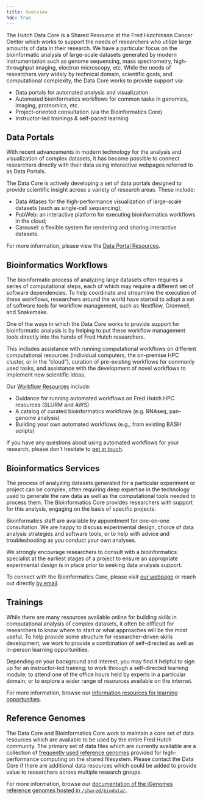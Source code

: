 ```yaml
---
title: Overview
hdc: True
---
```


The Hutch Data Core is a Shared Resource at the Fred Hutchinson Cancer Center
which works to support the needs of researchers who utilize large amounts of data in
their research. We have a particular focus on the bioinformatic analysis of large-scale
datasets generated by modern instrumentation such as genome sequencing, mass spectrometry,
high-throughput imaging, electron microscopy, etc.
While the needs of researchers vary widely by technical domain, scientific goals, and
computational complexity, the Data Core works to provide support via:

- Data portals for automated analysis and visualization
- Automated bioinformatics workflows for common tasks in genomics, imaging, proteomics, etc.
- Project-oriented consultation (via the Bioinformatics Core)
- Instructor-led trainings & self-paced learning


## Data Portals

With recent advancements in modern technology for the analysis and visualization of complex datasets,
it has become possible to connect researchers directly with their data using interactive webpages
referred to as Data Portals.

The Data Core is actively developing a set of data portals designed to provide scientific insight
across a variety of research areas.
These include:
- Data Atlases for the high-performance visualization of large-scale datasets (such as single-cell sequencing);
- PubWeb: an interactive platform for executing bioinformatics workflows in the cloud;
- Carousel: a flexible system for rendering and sharing interactive datasets.

For more information, please view the [Data Portal Resources](/hdc/hdc_portals).

## Bioinformatics Workflows

The bioinformatic process of analyzing large datasets often requires a series of computational steps,
each of which may require a different set of software dependencies.
To help coordinate and streamline the execution of these workflows,
researchers around the world have started to adopt a set of software tools for workflow management,
such as Nextflow, Cromwell, and Snakemake.

One of the ways in which the Data Core works to provide support for bioinformatic analysis is by
helping to put these workflow management tools directly into the hands of Fred Hutch researchers.

This includes assistance with running computational workflows on different computational resources
(individual computers, the on-premise HPC cluster, or in the “cloud”),
curation of pre-existing workflows for commonly used tasks, and assistance with the development of
novel workflows to implement new scientific ideas.

Our [Workflow Resources](/hdc/hdc_workflows) include:
- Guidance for running automated workflows on Fred Hutch HPC resources (SLURM and AWS)
- A catalog of curated bioinformatics workflows (e.g. RNAseq, pan-genome analysis)
- Building your own automated workflows (e.g., from existing BASH scripts)

If you have any questions about using automated workflows for your research, please don't hesitate
to [get in touch](mailto:hutchdatacore@fredhutch.org).

## Bioinformatics Services

The process of analyzing datasets generated for a particular experiment or project can be complex, often requiring deep expertise in the technology used to generate the raw data as well as the computational tools needed to process them. The Bioinformatics Core provides researchers with support for this analysis, engaging on the basis of specific projects.

Bioinformatics staff are available by appointment for one-on-one consultation. We are happy to discuss experimental design, choice of data analysis strategies and software tools, or to help with advice and troubleshooting as you conduct your own analyses.

We strongly encourage researchers to consult with a bioinformatics specialist at the earliest stages of a project to ensure an appropriate experimental design is in place prior to seeking data analysis support. 

To connect with the Bioinformatics Core, please visit [our webpage](https://www.fredhutch.org/en/research/shared-resources/core-facilities/genomics-bioinformatics/bioinformatics-services.html) or reach out directly [by email](mailto:bioinformatics@fredhutch.org).

## Trainings

While there are many resources available online for building skills in computational analysis of
complex datasets, it often be difficult for researchers to know where to start or what approaches
will be the most useful. To help provide some structure for researcher-driven skills development,
we work to provide a combination of self-directed as well as in-person learning opportunities.

Depending on your background and interest, you may find it helpful to sign up for an instructor-led
training; to work through a self-directed learning module; to attend one of the office hours held
by experts in a particular domain; or to explore a wider range of resources available on the internet.

For more information, browse our [information resources for learning opportunities](/hdc/hdc_training).

## Reference Genomes 

The Data Core and Bioinformatics Core work to maintain a core set of
data resources which are available to be used by the entire Fred Hutch
community. The primary set of data files which are currently available
are a collection of [frequently used reference genomes](/hdc/hdc_refgenomes) provided
for high-performance computing on the shared filesystem. Please
contact the Data Core if there are additional data resources which
could be added to provide value to researchers across multiple
research groups. 

For more information, browse our [documentation of the iGenomes reference genomes hosted in `/shared/biodata/`.](/hdc/hdc_refgenomes)
